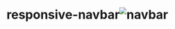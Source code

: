 # responsive-navbar![navbar](https://user-images.githubusercontent.com/123875147/226082257-9fe20811-200a-4014-ad56-6c484bef71db.PNG)
